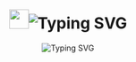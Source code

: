 <h1 align="center">
<img src="https://media.giphy.com/media/hvRJCLFzcasrR4ia7z/giphy.gif" width="35"><img src="https://readme-typing-svg.demolab.com?font=Sigmar&size=35&duration=2000&pause=800&color=FCFCFC&center=true&vCenter=true&repeat=false&width=435&lines=Hey%2C+I'm+John+" alt="Typing SVG" />
</h1>

<p align="center">
  <img src="https://readme-typing-svg.demolab.com?font=Sigmar&size=25&duration=3000&pause=2500&color=3DA9FC&center=true&vCenter=true&width=435&lines=Front-end+Dev;UI%2FUX+Designer;Self-directed+Learner;Always+Learning" alt="Typing SVG" align="center"/>
</p>
